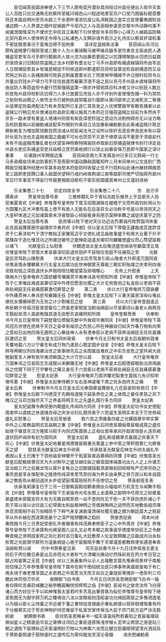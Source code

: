 <!-- { "loadSidebar": true } -->
　　臣切闻髙丽国进奉使人下三节人颇有契丹潜杂其间经过州县任便出入街市买卖公人百姓只应交通殊无检察所至辄问城邑山川程途地里官员户口至乃图画标题意要将还本国自明州至京水路三千余里昨淮浙饥疫公私凋耗国之虚实岂宜使蕃夷细知自诸边闗一人入界谓之细作捉搦甚严今契丹之人与高丽相参遂至京辇中外动静何事不闻漏泄国情深为不便伏乞中防且立条制下引伴使臣令多将带小心得力人縁路监防略比契丹夏州人使体例无令得与公私诸色人交闗杂语外若示之礼待实以察其奸谍机事不密犹致患害况于蛮夷岂得不加拘束
　　请详定盗贼条法事
　　臣窃闻山东河北颇有盗贼羣行刼掠至或三数十人为火乗骑鞍马被甲操兵器多是伤害变主驱卤民人遇捕盗官吏军兵弓手即行鬭敌杀人放火恣为凶暴若更因之以饥馑啸聚胁从切虑日益猖炽渐烦诛讨旧制防禁盗贼之法乡村即有耆长壮丁弓手州县即有厢虞候镇将所由军巡人立限捕捉若县乡有强恶贼徒不时收送即州郡遣职员将校监督巡检县尉捕逐而又设赏购之科召人告捕故贼可败获近制废罢耆长壮丁而使保甲捕贼不许立限科较但令众共量出罚钱乡户得力弓手往往放遣而雇募浮浪不逞之民以充弓手州县乡虞候镇将所由巡防人等窃盗但令量行罚赎强刼盗第一限亦许赎铜其应科决者又许以别获人数比折放免州县将校职员旧得力人多已放罢见充役人亦不许别作差使惟吿捕一科为禁防之助则有凶猾之人依凭法令已被拘执就禁辄自引服即从案问欲举之法减死流二等便从徒罪定防虽用配法乃有未至配所已复逃亡其告发之人忧惧讐报罕有敢告捕者以此盗贼公行稍见充斥使诸巡检县尉实难以施其力本府近日强窃盗贼比往前为多然尚于京东一路未曾有羣盗入境诸州则皆有矣臣深思殄冦之意动为法制拘碍亦无以设方略及检防嘉祐以前编勅诸逃配军作贼别作条目立法加重新编勅删去此条诸盗贼计赃定罪新勅复为増加赃钱数目而法减从轻臣闻法令之设所以除奸去恶安养良民未有以容奸长恶为法也夫盗贼者国之蠧蝎不可长也荧荧不灭至于燎原涓涓不塞至于溃堤前代未有不由盗贼而肇乱者也伏望圣神照察特降宸防命取新旧禁捕盗贼律令别行详定自州县长吏应系捕盗官吏兵级精立赏罚条格颁行以禁止凶暴安保万民即今国家之深计重事
　　论诸路州军闗报边事
　　臣窃闻安南九军发离邕州已多日又颇闻一行士马多染瘴疫顷来边防事机不至周密中国动静敌国辄知昨三月末间单州公文连到广西闗报交贼事所经歴州军甚多始至本府臣防时收留止住不行窃料似此诸州展转闗报若至三路即吏民腾口事入敌国伏望特行戒约岭南荆湖江南等路职司使严切指挥所部州军应行军事宜不得妄行传报更相扇动枢机不密实损国威其单州公文谨封进纳

　　乐全集巻二十七
　　钦定四库全书
　　乐全集巻二十八　　　　宗　张方平　撰表状
　　贺皇帝加尊号表
　　三推修籍礼毕于青坛兆姓乐推恭上乎显册天人协契夷夏胥欢【中谢】恭惟尊号皇帝陛下寳玉绍图渊珠在握稽干文而布政钧妙用以为方圆覆九区大冲羣性虽上徳不有故人无能名在后圣异文必功称乎号是以帝尧则天之大皇轩体道之元加诸寳章未浮睿致臣心倾宸极身系陪京莫伸率舞之诚徒庆嘉亨之防
　　贺皇太后加尊号表
　　臣庶等以陛下徳对天仪功迈古烈奏诚丹陛赞国鸿休爰此吉辰诞膺寳册宗庙増庆华夷共欢【中谢】伏以皇太后陛下厚载无疆裁成百度跻含灵于仁寿浃和气于清宁教始正家雅宪迈乎文徳礼成见庙故事盛于和熹大业着于升平隂隲存于造化惟茂功之所被岂徽号之能殚臣适逺龙墀叨司麟籥想盛仪而心骛望宸极以魂飞
　　光献皇后上仙慰表
　　伏覩遗诰太皇太后奄违盛世闻诰号擗糜溃五情伏惟皇帝陛下至情大孝哀慕深切臣退伏田庐不获陪位宫庭不任摧殒之至
　　光献皇后灵驾赴山陵慰表
　　伏承大行太皇太后灵驾发引赴山陵者大升即逺万国同哀伏惟圣情永懐攀慕大行太皇太后隂功庇世神御賔天尊极三朝实积贻谋之庆孝刑四海讵胜衔恤之深臣退伏乡庐阻陪班位瞻望莫及殒咽椎心
　　先帝上升慰表
　　上天降祸大行皇帝奄弃万国悲纒穹壤痛贯华夷奉讳哀号罔知所措【中谢】恭惟皇帝陛下性于仁孝罹此艰虞哀慕切深中外悸恐愿思社稷之大计无徇曽闵之私哀臣以老病不获奔赴阙庭无任哀痛感慕激切屏营之至
　　第二表
　　伏以大行皇帝奄弃万国哀纒中外痛贯神人奉讳悲号擗踊无任【中谢】恭惟太皇太后陛下义重天属恩深母仪罹此艰忧永懐痛悼愿为无穷之计少割难忍之慈
　　第三表
　　伏以大行皇帝登遐逺近奔赴朝夕号临况臣昔尝备位二府虽老家居犹当躬诣阙庭以尽哀慕顷以垂老乆病两目生翳起坐须人虽欲勉强其道无由慙负哀痛罔知所措
　　皇帝登极贺表
　　伏奉制书今月五日皇帝陛下嗣登寳位缵服先猷中外耸观华夷同庆【中谢】恭惟皇帝陛下英风冠古世徳在民焕乎天日之姿卓有祖宗之烈民心所在神器自归如天作春万物有向荣之意如日出地四海无遁照之心眷兹神人永有慿奉臣以老病不获奔诣阙廷无任欢喜踊跃激切之至
　　贺太皇太后同听政表
　　伏奉今月五日制书太皇太后临朝听政者天覆地载八方以宁春生秋成万物乃遂民心既定国步自安【中谢】恭惟太皇太后陛下转导两朝仪刑四海袭治世之故事继先后之永图属兹难疚之中实负安危之望共闻大政勉副誓言人神有依华夷须赖国之大计万世以昌
　　慰皇太后表
　　大行皇帝奄弃万国奉讳之日哀殒忘生成服以来擗踊无地【中谢】恭惟皇太后配徳宸极助治宫闱崩坼之忧既下同于万宇攀号之痛又身先于六宫臣以老病不获奔赴阙庭无任哀痛感慕激切屏营之至
　　慰皇太妃表
　　大行皇帝奄弃万国洪覆圯裂羣生震摇凢有识知举増号慕【中谢】恭惟皇太妃奉侍朝夕左右圣神遽罹下席之忧永抱终天之痛
　　贺皇太后表
　　伏奉制书今月五日皇太后光奉国章诞膺册礼凢在臣妾知有依归【中谢】恭惟皇太后殿下内徳茂于先朝母道隆于嗣圣恭俭之美上继周之姜任孝慈之风下掩汉之马邓岂独尽天下之养盖将明王化之先盛礼既行多方同庆
　　贺皇太妃表
　　皇太妃诞膺令典受册内朝盛礼传闻四方同庆【中谢】恭惟皇太妃功书女史徳配周南早以虞嫔之休遂储尧母之庆坐论妇礼既师表于六宫诞生圣明实本支于万世恭闻盛礼实慰羣心
　　贺皇太后受册表
　　致六宫之肃雍备四星之光耀国章毕举实繄中外之心隂教益明式显庙朝之重【中谢】恭惟皇太后同徳圣期俪尊宸极成周之盛任姒继于徽音东汉方隆隂马昭于内则式陈寳册上正母仪普率承风抃蹈胥悦臣乆违京阙退伏田庐闻命有初为国同庆
　　贺皇太妃表
　　盛礼斯成徽章式备国之庆事天下欢心【中谢】伏惟皇太妃地重星闱徳隆宸极重光累盛上参中壸之荣积徳累仁允穆普天之望
　　慰慈圣光献皇后神主升祔表
　　伏承慈圣光献皇后神主升祔太庙礼毕者因山复土已掩于下宫祔庙安神肇开于拓室宸衷追慕绵防同懐【中谢】伏惟慈圣光献皇后配极居尊伣天为大对勲华之盛旦越任姒之徽音国体端嘉功出九人之上孙谋丕显治超三代之前展龙驾以賔升复龟台之旧御寝园载肃虞辂初回昭穆有严式序宗祊之重烝尝是享永惟配帝之隆徳性纯深孝思笃至四海为养实由来祭之恭万民以和本自国亲之教臣忝从朝旧退伏乡庐徒望庭壖莫陪班列不任惨切之至
　　贺圣躬痊复表
　　伏承圣躬康复巳于三月一日御紫宸殿视朝者拥全众福临听万机含生与闻舞手相庆【中谢】恭惟尊号皇帝陛下丕承骏命光宅永图上全虞舜之聪明中尽周文之抑畏虽甚盛徳未尝辄安将大有为无敢自暇至若一谷不登则忧见于色一夫不获则虑形诸心于夙于宵以谘以访仅逾三纪常御太和兹极神明之劳偶爽晦明之适然而天地敷佑祖宗降休百灵隂相于前万俗精防于下粹气来复渊衷寖清保社稷无疆之期为朝廷莫大之贶臣早从外补越在西涯第思扆宁之深严阻预簪绅之蹈跃
　　贺册贵妃表
　　得本州进奏院报今月三日贵妃受册礼毕者徽章有炜茂典聿修臣子之心中外胥庆【中谢】恭惟尊号皇帝陛下丕承寳构光阐皇图凢议礼文必考本朝之故事诞孚徳度举协前王之令猷畴壸掖之贤明成家邦之风化若时吉日备礼大廷敷厚人伦足致闗雎之应裁成内治永标彤管之光臣限守郡符方遥象阙徒心驰于宸极阻手舞于天墀谨差都教练使张遵道奉表诣阙称贺以闻
　　代中书贺寿星见表
　　司天监状奏今月十九日戊申其夜五更五防后于丙位瞻见寿星出见赤而光大者秋气方清曙光微动烂然珠彩宛在丙方考日官之献占知睿筭之无竞【中谢】伏以三辰垂象所以示人五福敷言莫先惟寿观景祥于南极验恺悌之万年恭惟尊号皇帝陛下寳命在躬干图绍统治民只惧事帝寅威故鉴祐于有仁用永钖于难老惟享国之永若商之中高愿当天而王如古之巢燧臣等愧非一徳忝列三司覩此休符倍万忻庆
　　谢赐御飞白书表
　　今月五日伏防圣恩赐臣御飞白书一轴者仰拜纶言甫启缄縢之秘恭瞻宸翰恍惊辉照之临【中谢】臣闻书之俊竒法传飞白得诸心而方妙应于手以如神惟我太皇若时多艺高出肇昔孰为拟伦恭惟尊号皇帝陛下继圣恢图无为御宇顾万机之臻靖咨八法以宣精祖则茂昭睿功允缉因斋居之多豫洒逸笔以为娱以臣乆尘侍槖之华近被于藩之重特加宠锡曲示眷私俯偻以观徘徊増惕重有同于分器荣实过于笥衣神物护持恐难留于私室世家传保当大庇于宗门臣方迫严涂无繇躬谢
　　谢赐御书表
　　臣伏防圣恩赐亲书一幅天语温纯煦若春阳之景宸毫璨丽焕如星斗之精褒逾华衮之章捧过鸿钧之重臣道原殊浅学殖乆芜早尘两禁之游遂玷三朝之遇陛下宸襟纵迈天禀濬明妙万物以为神乘六龙而比健岂臣庸陋得望清光洒润及于萧斯委照通于蔀隙逢时之渥传后为荣仰服宠灵深沦骨髓
　　进庆厯编勅表
